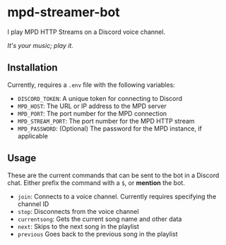 # mpd-streamer-bot

I play MPD HTTP Streams on a Discord voice channel.

*It's your music; play it.*

## Installation

Currently, requires a `.env` file with the following variables:

* `DISCORD_TOKEN`: A unique token for connecting to Discord
* `MPD_HOST`: The URL or IP address to the MPD server
* `MPD_PORT`: The port number for the MPD connection
* `MPD_STREAM_PORT`: The port number for the MPD HTTP stream
* `MPD_PASSWORD`: (Optional) The password for the MPD instance, if applicable

## Usage

These are the current commands that can be sent to the bot in a Discord chat.
Either prefix the command with a `$`, or **mention** the bot.

* `join`: Connects to a voice channel. Currently requires specifying the channel ID
* `stop`: Disconnects from the voice channel
* `currentsong`: Gets the current song name and other data
* `next`: Skips to the next song in the playlist
* `previous` Goes back to the previous song in the playlist
